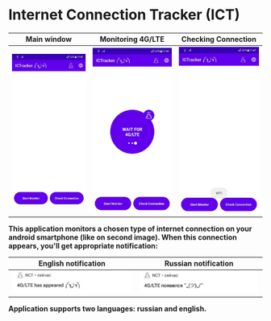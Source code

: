 # Internet Connection Tracker (ICT)
|                  Main window                   |              Monitoring 4G/LTE             |                 Checking Connection                 |
|:----------------------------------------------:|:------------------------------------------:|:---------------------------------------------------:|
| <img src="images/main_window.jpg" width="250"> | <img src="images/monitor.jpg" width="250"> | <img src="images/check_connection.jpg" width="250"> |

**This application monitors a chosen type of internet connection on your android smartphone (like on second image). When this connection appears, you'll get appropriate notification:**

|               English notification               |                Russian notification               |
|:------------------------------------------------:|:-------------------------------------------------:|
| <img src="images/english_alert.jpg" width="392"> | <img src="images/russian_alert.jpg" width="392">  |

**Application supports two languages: russian and english.**
